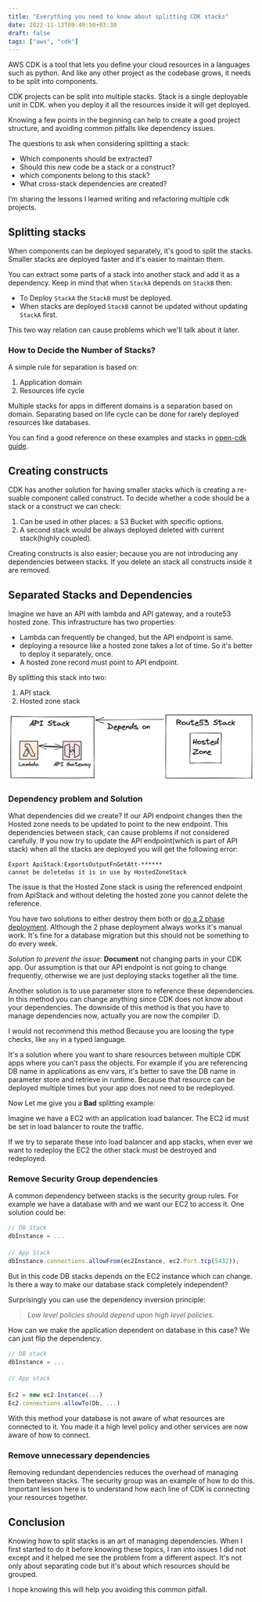 ```yaml
---
title: "Everything you need to know about splitting CDK stacks"
date: 2022-11-13T09:49:50+03:30
draft: false
tags: ["aws", "cdk"]
---
```


AWS CDK is a tool that lets you define your cloud resources
in a languages such as python.
And like any other project as the codebase grows, it needs to be split into components.

CDK projects can be split into multiple stacks.
Stack is a single deployable unit in CDK.
when you deploy it all the resources inside it will get deployed.

Knowing a few points in the beginning can help to create a good project structure,
and avoiding common pitfalls like dependency issues.

The questions to ask when considering splitting a stack:

- Which components should be extracted?
- Should this new code be a stack or a construct?
- which components belong to this stack?
- What cross-stack dependencies are created?

I’m sharing the lessons I learned writing and refactoring multiple cdk projects.

## Splitting stacks

When components can be deployed separately, it's good to split the stacks.
Smaller stacks are deployed faster and it's easier to maintain them.

You can extract some parts of a stack into another stack and add it as a dependency.
Keep in mind that when `StackA` depends on `StackB` then:

- To Deploy `StackA` the `StackB` must be deployed.
- When stacks are deployed `StackB` cannot be updated without updating `StackA` first.

This two way relation can cause problems which we'll talk about it later.

### How to Decide the Number of Stacks?

A simple rule for separation is based on:

1. Application domain
2. Resources life cycle

Multiple stacks for apps in different domains is a separation based on domain.
Separating based on life cycle can be done for rarely deployed resources like databases.

You can find a good reference on these examples and stacks in
[open-cdk guide](https://github.com/kevinslin/open-cdk#stacks).

## Creating constructs

CDK has another solution for having smaller stacks
which is creating a re-suable component called construct.
To decide whether a code should be a stack or a construct we can check:

1. Can be used in other places: a S3 Bucket with specific options.
2. A second stack would be always deployed deleted with current stack(highly coupled).

Creating constructs is also easier;
because you are not introducing any dependencies between stacks.
If you delete an stack all constructs inside it are removed.

## Separated Stacks and Dependencies

Imagine we have an API with lambda and API gateway, and a route53 hosted zone.
This infrastructure has two properties:

- Lambda can frequently be changed, but the API endpoint is same.
- deploying a resource like a hosted zone takes a lot of time.
  So it's better to deploy it separately, once.
- A hosted zone record must point to API endpoint.

By splitting this stack into two:

1. API stack
2. Hosted zone stack

![example-cdk-stack](/example-cdk-stack-deps.excalidraw.png)

### Dependency problem and Solution

What dependencies did we create?
If our API endpoint changes then the Hosted zone needs to be updated
to point to the new endpoint.
This dependencies between stack, can cause problems if not considered carefully.
If you now try to update the API endpoint(which is part of API stack)
when all the stacks are deployed you will get the following error:

```text
Export ApiStack:ExportsOutputFnGetAtt-******
cannot be deletedas it is in use by HostedZoneStack
```

The issue is that the Hosted Zone stack is using the referenced endpoint
from ApiStack and without deleting the hosted zone you cannot delete the reference.

You have two solutions to either destroy them both or [do a 2 phase deployment](https://github.com/aws/aws-cdk/tree/main/packages/aws-cdk-lib#removing-automatic-cross-stack-references).
Although the 2 phase deployment always works it's manual work.
It's fine for a database migration but this should not be something to do every week.

_Solution to prevent the issue_:
**Document** not changing parts in your CDK app.
Our assumption is that our API endpoint is not going to change frequently,
otherwise we are just deploying stacks together all the time.

Another solution is to use parameter store to reference these dependencies.
In this method you can change anything since CDK does not know about your dependencies.
The downside of this method is that you have to manage dependencies now,
actually you are now the compiler :D.

I would not recommend this method Because you are loosing the type checks,
like `any` in a typed language.

It's a solution where you want to share resources between multiple CDK apps where
you can't pass the objects.
For example if you are referencing DB name in applications as env vars,
it's better to save the DB name in parameter store and retrieve in runtime.
Because that resource can be deployed multiple times but your app does not need
to be redeployed.

Now Let me give you a **Bad** splitting example:

Imagine we have a EC2 with an application load balancer.
The EC2 id must be set in load balancer to route the traffic.

If we try to separate these into load balancer and app stacks,
when ever we want to redeploy the EC2 the other stack must be destroyed and redeployed.

### Remove Security Group dependencies

A common dependency between stacks is the security group rules.
For example we have a database with and we want our EC2 to access it.
One solution could be:

```javascript
// DB Stack
dbInstance = ...

// App Stack
dbInstance.connections.allowFrom(ec2Instance, ec2.Port.tcp(5432));
```

But in this code DB stacks depends on the EC2 instance which can change.
Is there a way to make our database stack completely independent?

Surprisingly you can use the dependency inversion principle:

> _Low level policies should depend upon high level policies._

How can we make the application dependent on database in this case?
We can just flip the dependency.

```typescript
// DB stack
dbInstance = ...

// App stack

Ec2 = new ec2.Instance(...)
Ec2.connections.allowTo(Db, ...)

```

With this method your database is not aware of what resources are connected to it.
You made it a high level policy and other services are now aware of how to connect.

### Remove unnecessary dependencies

Removing redundant dependencies reduces the overhead of managing them between stacks.
The security group was an example of how to do this.
Important lesson here is to understand how each line of
CDK is connecting your resources together.

## Conclusion

Knowing how to split stacks is an art of managing dependencies.
When I first started to do it before knowing these topics, I ran into
issues I did not except and it helped me see the problem from a different aspect.
It's not only about separating code but it's about which resources should be grouped.

I hope knowing this will help you avoiding this common pitfall.
